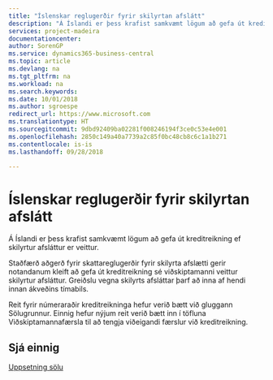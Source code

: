 ```yaml
---
title: "Íslenskar reglugerðir fyrir skilyrtan afslátt"
description: "Á Íslandi er þess krafist samkvæmt lögum að gefa út kreditreikning ef skilyrtur afsláttur er veittur."
services: project-madeira
documentationcenter: 
author: SorenGP
ms.service: dynamics365-business-central
ms.topic: article
ms.devlang: na
ms.tgt_pltfrm: na
ms.workload: na
ms.search.keywords: 
ms.date: 10/01/2018
ms.author: sgroespe
redirect_url: https://www.microsoft.com
ms.translationtype: HT
ms.sourcegitcommit: 9dbd92409ba02281f008246194f3ce0c53e4e001
ms.openlocfilehash: 2850c149a40a7739a2c85f0bc48cb8c6c1a1b271
ms.contentlocale: is-is
ms.lasthandoff: 09/28/2018

---
```


<!-- This topic is retired and redirects -->

# <a name="icelandic-tax-regulations-of-conditional-discounts"></a>Íslenskar reglugerðir fyrir skilyrtan afslátt
Á Íslandi er þess krafist samkvæmt lögum að gefa út kreditreikning ef skilyrtur afsláttur er veittur.  

Staðfærð aðgerð fyrir skattareglugerðir fyrir skilyrta afslætti gerir notandanum kleift að gefa út kreditreikning sé viðskiptamanni veittur skilyrtur afsláttur. Greiðslu vegna skilyrts afsláttar þarf að inna af hendi innan ákveðins tímabils.  

Reit fyrir númeraraðir kreditreikninga hefur verið bætt við gluggann Sölugrunnur. Einnig hefur nýjum reit verið bætt inn í töfluna Viðskiptamannafærsla til að tengja viðeigandi færslur við kreditreikning.  

## <a name="see-also"></a>Sjá einnig  
[Uppsetning sölu](../../sales-setup-sales.md)

